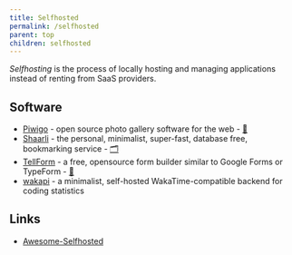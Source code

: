 ```yaml
---
title: Selfhosted
permalink: /selfhosted
parent: top
children: selfhosted
---
```


<dfn>Selfhosting</dfn> is the process of locally hosting and managing applications instead of renting from SaaS providers.

## Software

-   [Piwigo][3] - open source photo gallery software for the web - [:octopus:][4]
-   [Shaarli](https://github.com/shaarli/Shaarli) - the personal, minimalist, super-fast, database free, bookmarking service - [:card_index_dividers:](https://shaarli.readthedocs.io/)
-   [TellForm][1] - a free, opensource form builder similar to Google Forms or TypeForm - [:octopus:][2]
-   [wakapi](https://github.com/muety/wakapi) - a minimalist, self-hosted WakaTime-compatible backend for coding statistics

## Links

-   [Awesome-Selfhosted][5]

[1]: https://tellform.com/

[2]: https://github.com/tellform/tellform

[3]: https://piwigo.org/

[4]: https://github.com/Piwigo

[5]: https://github.com/Kickball/awesome-selfhosted
